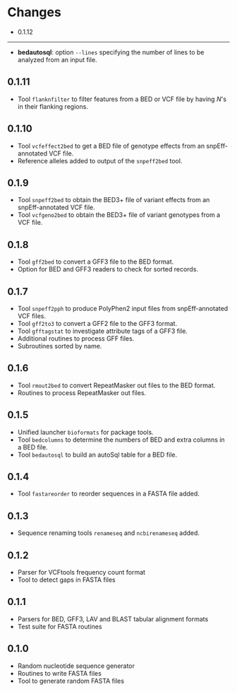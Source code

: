 Changes
=======

* 0.1.12
--------
- **bedautosql**: option `--lines` specifying the number of lines to be 
analyzed from an input file.

0.1.11
--------
- Tool `flanknfilter` to filter features from a BED or VCF file by 
having *N*'s in their flanking regions.

0.1.10
------
- Tool `vcfeffect2bed` to get a BED file of genotype effects from an 
snpEff-annotated VCF file.
- Reference alleles added to output of the `snpeff2bed` tool.


0.1.9
-----
- Tool `snpeff2bed` to obtain the BED3+ file of variant effects from an
 snpEff-annotated VCF file.
- Tool `vcfgeno2bed` to obtain the BED3+ file of variant genotypes 
from a VCF file.
 
0.1.8
-----
- Tool `gff2bed` to convert a GFF3 file to the BED format.
- Option for BED and GFF3 readers to check for sorted records. 

0.1.7
-----
- Tool `snpeff2pph` to produce PolyPhen2 input files from 
snpEff-annotated VCF files.
- Tool `gff2to3` to convert a GFF2 file to the GFF3 format.
- Tool `gfftagstat` to investigate attribute tags of a GFF3 file.
- Additional routines to process GFF files.
- Subroutines sorted by name.

0.1.6
-----
- Tool `rmout2bed` to convert RepeatMasker out files to the BED format.
- Routines to process RepeatMasker out files.

0.1.5
-----
- Unified launcher `bioformats` for package tools.
- Tool `bedcolumns` to determine the numbers of BED and extra columns
 in a BED file.
- Tool `bedautosql` to build an autoSql table for a BED file.

0.1.4
-----
- Tool `fastareorder` to reorder sequences in a FASTA file added.

0.1.3
-----
- Sequence renaming tools `renameseq` and `ncbirenameseq` added.

0.1.2
-----
- Parser for VCFtools frequency count format
- Tool to detect gaps in FASTA files

0.1.1
-----
- Parsers for BED, GFF3, LAV and BLAST tabular alignment formats
- Test suite for FASTA routines

0.1.0
-----
- Random nucleotide sequence generator
- Routines to write FASTA files
- Tool to generate random FASTA files

